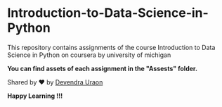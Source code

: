# Introduction-to-Data-Science-in-Python
This repository contains assignments of the course Introduction to Data Science in Python on coursera by university of michigan <br />

**You can find assets of each assignment in the "Assests" folder.** <br />

Shared by :heart: by [Devendra Uraon](https://www.instagram.com/hey_its_me_dew/)<br />

**Happy Learning !!!**
